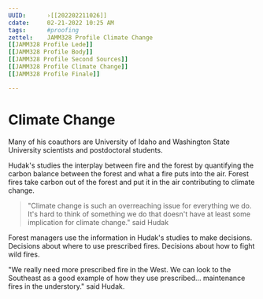 ```yaml
---
UUID:      ›[[202202211026]] 
cdate:     02-21-2022 10:25 AM
tags:      #proofing
zettel:    JAMM328 Profile Climate Change
[[JAMM328 Profile Lede]]
[[JAMM328 Profile Body]]
[[JAMM328 Profile Second Sources]]
[[JAMM328 Profile Climate Change]]
[[JAMM328 Profile Finale]]

---
```

# Climate Change

Many of his coauthors are University of Idaho and Washington State University scientists and postdoctoral students.

Hudak's studies the interplay between fire and the forest by quantifying the carbon balance between the forest and what a fire puts into the air. Forest fires take carbon out of the forest and put it in the air contributing to climate change. 

> "Climate change is such an overreaching issue for everything we do. It's hard to think of something we do that doesn't have at least some implication for climate change." said Hudak

Forest managers use the information in Hudak's studies to make decisions. Decisions about where to use prescribed fires. Decisions about how to fight wild fires.

"We really need more prescribed fire in the West. We can look to the Southeast as a good example of how they use prescribed… maintenance fires in the understory." said Hudak.



